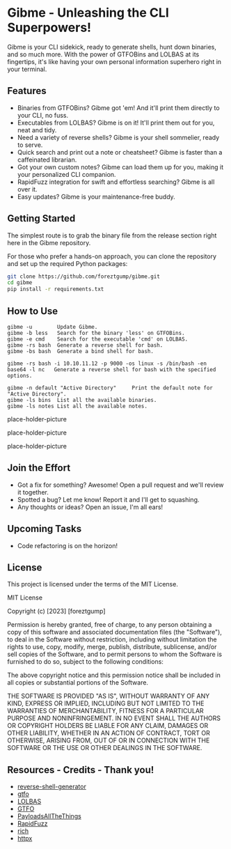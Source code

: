 # Gibme - Unleashing the CLI Superpowers!

Gibme is your CLI sidekick, ready to generate shells, hunt down binaries, and so much more. With the power of GTFOBins and LOLBAS at its fingertips, it's like having your own personal information superhero right in your terminal.

## Features

- Binaries from GTFOBins? Gibme got 'em! And it'll print them directly to your CLI, no fuss.
- Executables from LOLBAS? Gibme is on it! It'll print them out for you, neat and tidy.
- Need a variety of reverse shells? Gibme is your shell sommelier, ready to serve.
- Quick search and print out a note or cheatsheet? Gibme is faster than a caffeinated librarian.
- Got your own custom notes? Gibme can load them up for you, making it your personalized CLI companion.
- RapidFuzz integration for swift and effortless searching? Gibme is all over it.
- Easy updates? Gibme is your maintenance-free buddy.

## Getting Started

The simplest route is to grab the binary file from the release section right here in the Gibme repository.

For those who prefer a hands-on approach, you can clone the repository and set up the required Python packages:

```sh
git clone https://github.com/foreztgump/gibme.git
cd gibme
pip install -r requirements.txt
```

## How to Use
    gibme -u        Update Gibme.
    gibme -b less   Search for the binary 'less' on GTFOBins.
    gibme -e cmd    Search for the executable 'cmd' on LOLBAS.
    gibme -rs bash  Generate a reverse shell for bash.
    gibme -bs bash  Generate a bind shell for bash.

    gibme -rs bash -i 10.10.11.12 -p 9000 -os linux -s /bin/bash -en base64 -l nc   Generate a reverse shell for bash with the specified options.

    gibme -n default "Active Directory"     Print the default note for "Active Directory".
    gibme -ls bins  List all the available binaries.
    gibme -ls notes List all the available notes.
place-holder-picture

place-holder-picture

place-holder-picture


## Join the Effort

- Got a fix for something? Awesome! Open a pull request and we'll review it together.
- Spotted a bug? Let me know! Report it and I'll get to squashing.
- Any thoughts or ideas? Open an issue, I'm all ears!

## Upcoming Tasks
- Code refactoring is on the horizon!

## License

This project is licensed under the terms of the MIT License. 

MIT License

Copyright (c) [2023] [foreztgump]

Permission is hereby granted, free of charge, to any person obtaining a copy
of this software and associated documentation files (the "Software"), to deal
in the Software without restriction, including without limitation the rights
to use, copy, modify, merge, publish, distribute, sublicense, and/or sell
copies of the Software, and to permit persons to whom the Software is
furnished to do so, subject to the following conditions:

The above copyright notice and this permission notice shall be included in all
copies or substantial portions of the Software.

THE SOFTWARE IS PROVIDED "AS IS", WITHOUT WARRANTY OF ANY KIND, EXPRESS OR
IMPLIED, INCLUDING BUT NOT LIMITED TO THE WARRANTIES OF MERCHANTABILITY,
FITNESS FOR A PARTICULAR PURPOSE AND NONINFRINGEMENT. IN NO EVENT SHALL THE
AUTHORS OR COPYRIGHT HOLDERS BE LIABLE FOR ANY CLAIM, DAMAGES OR OTHER
LIABILITY, WHETHER IN AN ACTION OF CONTRACT, TORT OR OTHERWISE, ARISING FROM,
OUT OF OR IN CONNECTION WITH THE SOFTWARE OR THE USE OR OTHER DEALINGS IN THE
SOFTWARE.

## Resources - Credits - Thank you!

- [reverse-shell-generator](https://github.com/0dayCTF/reverse-shell-generator)
- [gtfo](https://github.com/mzfr/gtfo)
- [LOLBAS](https://github.com/LOLBAS-Project/LOLBAS)
- [GTFO](https://github.com/GTFOBins/GTFOBins.github.io)
- [PayloadsAllTheThings](https://github.com/swisskyrepo/PayloadsAllTheThings/)
- [RapidFuzz](https://github.com/maxbachmann/RapidFuzz/)
- [rich](https://github.com/Textualize/rich)
- [httpx](https://github.com/encode/httpx)

